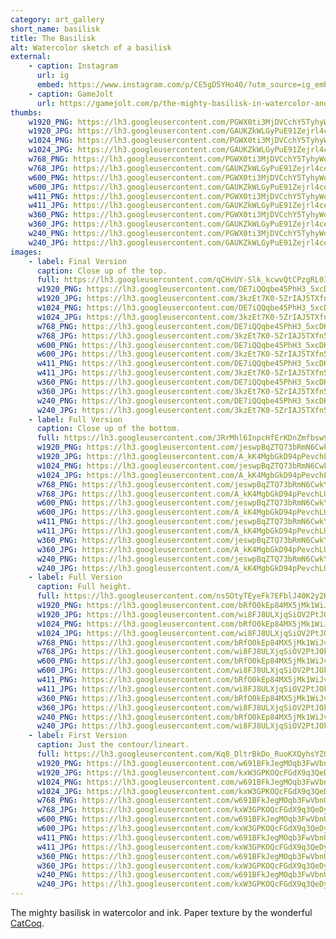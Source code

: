 ```yaml
---
category: art_gallery
short_name: basilisk
title: The Basilisk
alt: Watercolor sketch of a basilisk
external:
    - caption: Instagram
      url: ig
      embed: https://www.instagram.com/p/CE5gD5YHo40/?utm_source=ig_embed&amp;utm_campaign=loading
    - caption: GameJolt
      url: https://gamejolt.com/p/the-mighty-basilisk-in-watercolor-and-ink-paper-texture-by-the-won-ri8rta3n
thumbs:
    w1920_PNG: https://lh3.googleusercontent.com/PGWX0ti3MjDVCchY5TyhyWoalvuEgA3iq8HldGBuGUTEPknA7cUwWBgrkX3LEgatikhzZ6g1AmiI0SZqi1bKpjzSUbt6g1ncRkTmyhqxVzH47nKFNs_aVEgYSS0FoMRpkydL1XXytw=w355
    w1920_JPG: https://lh3.googleusercontent.com/GAUKZkWLGyPuE91Zejrl4ceaxNvDwIK0X-VsRpz2x2hbN2-AMSVUa3KL5ok0gmYwN9sRhtYlhUHGRWUjGXRkrlFlZA_MSiYEiEyypjfEr2CAvXnAlamJRkEawLu44ER8BK8XaIIeSw=w355
    w1024_PNG: https://lh3.googleusercontent.com/PGWX0ti3MjDVCchY5TyhyWoalvuEgA3iq8HldGBuGUTEPknA7cUwWBgrkX3LEgatikhzZ6g1AmiI0SZqi1bKpjzSUbt6g1ncRkTmyhqxVzH47nKFNs_aVEgYSS0FoMRpkydL1XXytw=w284
    w1024_JPG: https://lh3.googleusercontent.com/GAUKZkWLGyPuE91Zejrl4ceaxNvDwIK0X-VsRpz2x2hbN2-AMSVUa3KL5ok0gmYwN9sRhtYlhUHGRWUjGXRkrlFlZA_MSiYEiEyypjfEr2CAvXnAlamJRkEawLu44ER8BK8XaIIeSw=w284
    w768_PNG: https://lh3.googleusercontent.com/PGWX0ti3MjDVCchY5TyhyWoalvuEgA3iq8HldGBuGUTEPknA7cUwWBgrkX3LEgatikhzZ6g1AmiI0SZqi1bKpjzSUbt6g1ncRkTmyhqxVzH47nKFNs_aVEgYSS0FoMRpkydL1XXytw=w213
    w768_JPG: https://lh3.googleusercontent.com/GAUKZkWLGyPuE91Zejrl4ceaxNvDwIK0X-VsRpz2x2hbN2-AMSVUa3KL5ok0gmYwN9sRhtYlhUHGRWUjGXRkrlFlZA_MSiYEiEyypjfEr2CAvXnAlamJRkEawLu44ER8BK8XaIIeSw=w213
    w600_PNG: https://lh3.googleusercontent.com/PGWX0ti3MjDVCchY5TyhyWoalvuEgA3iq8HldGBuGUTEPknA7cUwWBgrkX3LEgatikhzZ6g1AmiI0SZqi1bKpjzSUbt6g1ncRkTmyhqxVzH47nKFNs_aVEgYSS0FoMRpkydL1XXytw=w166
    w600_JPG: https://lh3.googleusercontent.com/GAUKZkWLGyPuE91Zejrl4ceaxNvDwIK0X-VsRpz2x2hbN2-AMSVUa3KL5ok0gmYwN9sRhtYlhUHGRWUjGXRkrlFlZA_MSiYEiEyypjfEr2CAvXnAlamJRkEawLu44ER8BK8XaIIeSw=w166
    w411_PNG: https://lh3.googleusercontent.com/PGWX0ti3MjDVCchY5TyhyWoalvuEgA3iq8HldGBuGUTEPknA7cUwWBgrkX3LEgatikhzZ6g1AmiI0SZqi1bKpjzSUbt6g1ncRkTmyhqxVzH47nKFNs_aVEgYSS0FoMRpkydL1XXytw=w114
    w411_JPG: https://lh3.googleusercontent.com/GAUKZkWLGyPuE91Zejrl4ceaxNvDwIK0X-VsRpz2x2hbN2-AMSVUa3KL5ok0gmYwN9sRhtYlhUHGRWUjGXRkrlFlZA_MSiYEiEyypjfEr2CAvXnAlamJRkEawLu44ER8BK8XaIIeSw=w114
    w360_PNG: https://lh3.googleusercontent.com/PGWX0ti3MjDVCchY5TyhyWoalvuEgA3iq8HldGBuGUTEPknA7cUwWBgrkX3LEgatikhzZ6g1AmiI0SZqi1bKpjzSUbt6g1ncRkTmyhqxVzH47nKFNs_aVEgYSS0FoMRpkydL1XXytw=w100
    w360_JPG: https://lh3.googleusercontent.com/GAUKZkWLGyPuE91Zejrl4ceaxNvDwIK0X-VsRpz2x2hbN2-AMSVUa3KL5ok0gmYwN9sRhtYlhUHGRWUjGXRkrlFlZA_MSiYEiEyypjfEr2CAvXnAlamJRkEawLu44ER8BK8XaIIeSw=w100
    w240_PNG: https://lh3.googleusercontent.com/PGWX0ti3MjDVCchY5TyhyWoalvuEgA3iq8HldGBuGUTEPknA7cUwWBgrkX3LEgatikhzZ6g1AmiI0SZqi1bKpjzSUbt6g1ncRkTmyhqxVzH47nKFNs_aVEgYSS0FoMRpkydL1XXytw=w66
    w240_JPG: https://lh3.googleusercontent.com/GAUKZkWLGyPuE91Zejrl4ceaxNvDwIK0X-VsRpz2x2hbN2-AMSVUa3KL5ok0gmYwN9sRhtYlhUHGRWUjGXRkrlFlZA_MSiYEiEyypjfEr2CAvXnAlamJRkEawLu44ER8BK8XaIIeSw=w66
images:
    - label: Final Version
      caption: Close up of the top.
      full: https://lh3.googleusercontent.com/qCHvUY-Slk_kcwvQtCPzgRL01G55XnssR83lny1j36yQAEUBe0YwEkwaopzU-wGQ59htEbOpeVv4DTl_JIQtStdzfYQacBh79HdKVSqWu10DnqlDfEazxGiOVb-P-RXv7UbLJYPwyA=w1080-h1080
      w1920_PNG: https://lh3.googleusercontent.com/DE7iQQqbe45PhH3_5xcDKWN7NXJqHZKtswlmx4wIJLGdTDL0BEt8NKi2CXghs6QorVT49RBuq4H-_NaahExz2ob5Ij9oYVtDIZxisqCIQXaCiHjCv3U8E179p8IZhkhxlhZ8PCy1kQ=w850
      w1920_JPG: https://lh3.googleusercontent.com/3kzEt7K0-5ZrIAJ5TXfn5Ieb8dGffxxciRKp1TL6HgETbga4DY5exWxZsuzXE8FT9GWu0bPn_-kS-MnWym3Tl4ssEO5naUgvgLhkRl2KJY8dHN2czs3a5ExwHKMzxYmtak-e43BsFQ=w850
      w1024_PNG: https://lh3.googleusercontent.com/DE7iQQqbe45PhH3_5xcDKWN7NXJqHZKtswlmx4wIJLGdTDL0BEt8NKi2CXghs6QorVT49RBuq4H-_NaahExz2ob5Ij9oYVtDIZxisqCIQXaCiHjCv3U8E179p8IZhkhxlhZ8PCy1kQ=w711
      w1024_JPG: https://lh3.googleusercontent.com/3kzEt7K0-5ZrIAJ5TXfn5Ieb8dGffxxciRKp1TL6HgETbga4DY5exWxZsuzXE8FT9GWu0bPn_-kS-MnWym3Tl4ssEO5naUgvgLhkRl2KJY8dHN2czs3a5ExwHKMzxYmtak-e43BsFQ=w711
      w768_PNG: https://lh3.googleusercontent.com/DE7iQQqbe45PhH3_5xcDKWN7NXJqHZKtswlmx4wIJLGdTDL0BEt8NKi2CXghs6QorVT49RBuq4H-_NaahExz2ob5Ij9oYVtDIZxisqCIQXaCiHjCv3U8E179p8IZhkhxlhZ8PCy1kQ=w533
      w768_JPG: https://lh3.googleusercontent.com/3kzEt7K0-5ZrIAJ5TXfn5Ieb8dGffxxciRKp1TL6HgETbga4DY5exWxZsuzXE8FT9GWu0bPn_-kS-MnWym3Tl4ssEO5naUgvgLhkRl2KJY8dHN2czs3a5ExwHKMzxYmtak-e43BsFQ=w533
      w600_PNG: https://lh3.googleusercontent.com/DE7iQQqbe45PhH3_5xcDKWN7NXJqHZKtswlmx4wIJLGdTDL0BEt8NKi2CXghs6QorVT49RBuq4H-_NaahExz2ob5Ij9oYVtDIZxisqCIQXaCiHjCv3U8E179p8IZhkhxlhZ8PCy1kQ=w416
      w600_JPG: https://lh3.googleusercontent.com/3kzEt7K0-5ZrIAJ5TXfn5Ieb8dGffxxciRKp1TL6HgETbga4DY5exWxZsuzXE8FT9GWu0bPn_-kS-MnWym3Tl4ssEO5naUgvgLhkRl2KJY8dHN2czs3a5ExwHKMzxYmtak-e43BsFQ=w416
      w411_PNG: https://lh3.googleusercontent.com/DE7iQQqbe45PhH3_5xcDKWN7NXJqHZKtswlmx4wIJLGdTDL0BEt8NKi2CXghs6QorVT49RBuq4H-_NaahExz2ob5Ij9oYVtDIZxisqCIQXaCiHjCv3U8E179p8IZhkhxlhZ8PCy1kQ=w285
      w411_JPG: https://lh3.googleusercontent.com/3kzEt7K0-5ZrIAJ5TXfn5Ieb8dGffxxciRKp1TL6HgETbga4DY5exWxZsuzXE8FT9GWu0bPn_-kS-MnWym3Tl4ssEO5naUgvgLhkRl2KJY8dHN2czs3a5ExwHKMzxYmtak-e43BsFQ=w285
      w360_PNG: https://lh3.googleusercontent.com/DE7iQQqbe45PhH3_5xcDKWN7NXJqHZKtswlmx4wIJLGdTDL0BEt8NKi2CXghs6QorVT49RBuq4H-_NaahExz2ob5Ij9oYVtDIZxisqCIQXaCiHjCv3U8E179p8IZhkhxlhZ8PCy1kQ=w250
      w360_JPG: https://lh3.googleusercontent.com/3kzEt7K0-5ZrIAJ5TXfn5Ieb8dGffxxciRKp1TL6HgETbga4DY5exWxZsuzXE8FT9GWu0bPn_-kS-MnWym3Tl4ssEO5naUgvgLhkRl2KJY8dHN2czs3a5ExwHKMzxYmtak-e43BsFQ=w250
      w240_PNG: https://lh3.googleusercontent.com/DE7iQQqbe45PhH3_5xcDKWN7NXJqHZKtswlmx4wIJLGdTDL0BEt8NKi2CXghs6QorVT49RBuq4H-_NaahExz2ob5Ij9oYVtDIZxisqCIQXaCiHjCv3U8E179p8IZhkhxlhZ8PCy1kQ=w166
      w240_JPG: https://lh3.googleusercontent.com/3kzEt7K0-5ZrIAJ5TXfn5Ieb8dGffxxciRKp1TL6HgETbga4DY5exWxZsuzXE8FT9GWu0bPn_-kS-MnWym3Tl4ssEO5naUgvgLhkRl2KJY8dHN2czs3a5ExwHKMzxYmtak-e43BsFQ=w166
    - label: Full Version
      caption: Close up of the bottom.
      full: https://lh3.googleusercontent.com/JRrMhl6InpcHfErKDnZmfbsw9jNjXj1R2Q8swgyMbqJOXqYlgMhbu_mHekVQGzffU_aYdIc7EM5bmwxpXP7g3388TVh2qfRwOmyNDUrIc6VOM9LN6WHK1UGIgpZ43aUC8vbGs5-G6Q=w1080-h1080
      w1920_PNG: https://lh3.googleusercontent.com/jeswpBqZTQ73bRmN6CwkYnODokHgo2V7S8xHMXyz-9EhZSTzH4ZUaRhtXHLo3aF0bm3ffFWxruUL4_7CviNWr7Az4YmmJMZqVN1RfZAjuoOM4S41baxr21DlSjr5CQvH8N4EkJxUdA=w850
      w1920_JPG: https://lh3.googleusercontent.com/A_kK4MgbGkD94pPevchLU7hi2THw6m_SvsozSANIbmqCurbwpBwkyYd6T4RlZAHwy4Y48fYnF3SkAe9wJLB6TW-H2XRjbUS87aJxQjSJVon0hUkkMaHELasH3rsBvzrD48-bWb9Mgw=w850
      w1024_PNG: https://lh3.googleusercontent.com/jeswpBqZTQ73bRmN6CwkYnODokHgo2V7S8xHMXyz-9EhZSTzH4ZUaRhtXHLo3aF0bm3ffFWxruUL4_7CviNWr7Az4YmmJMZqVN1RfZAjuoOM4S41baxr21DlSjr5CQvH8N4EkJxUdA=w711
      w1024_JPG: https://lh3.googleusercontent.com/A_kK4MgbGkD94pPevchLU7hi2THw6m_SvsozSANIbmqCurbwpBwkyYd6T4RlZAHwy4Y48fYnF3SkAe9wJLB6TW-H2XRjbUS87aJxQjSJVon0hUkkMaHELasH3rsBvzrD48-bWb9Mgw=w711
      w768_PNG: https://lh3.googleusercontent.com/jeswpBqZTQ73bRmN6CwkYnODokHgo2V7S8xHMXyz-9EhZSTzH4ZUaRhtXHLo3aF0bm3ffFWxruUL4_7CviNWr7Az4YmmJMZqVN1RfZAjuoOM4S41baxr21DlSjr5CQvH8N4EkJxUdA=w533
      w768_JPG: https://lh3.googleusercontent.com/A_kK4MgbGkD94pPevchLU7hi2THw6m_SvsozSANIbmqCurbwpBwkyYd6T4RlZAHwy4Y48fYnF3SkAe9wJLB6TW-H2XRjbUS87aJxQjSJVon0hUkkMaHELasH3rsBvzrD48-bWb9Mgw=w533
      w600_PNG: https://lh3.googleusercontent.com/jeswpBqZTQ73bRmN6CwkYnODokHgo2V7S8xHMXyz-9EhZSTzH4ZUaRhtXHLo3aF0bm3ffFWxruUL4_7CviNWr7Az4YmmJMZqVN1RfZAjuoOM4S41baxr21DlSjr5CQvH8N4EkJxUdA=w416
      w600_JPG: https://lh3.googleusercontent.com/A_kK4MgbGkD94pPevchLU7hi2THw6m_SvsozSANIbmqCurbwpBwkyYd6T4RlZAHwy4Y48fYnF3SkAe9wJLB6TW-H2XRjbUS87aJxQjSJVon0hUkkMaHELasH3rsBvzrD48-bWb9Mgw=w416
      w411_PNG: https://lh3.googleusercontent.com/jeswpBqZTQ73bRmN6CwkYnODokHgo2V7S8xHMXyz-9EhZSTzH4ZUaRhtXHLo3aF0bm3ffFWxruUL4_7CviNWr7Az4YmmJMZqVN1RfZAjuoOM4S41baxr21DlSjr5CQvH8N4EkJxUdA=w285
      w411_JPG: https://lh3.googleusercontent.com/A_kK4MgbGkD94pPevchLU7hi2THw6m_SvsozSANIbmqCurbwpBwkyYd6T4RlZAHwy4Y48fYnF3SkAe9wJLB6TW-H2XRjbUS87aJxQjSJVon0hUkkMaHELasH3rsBvzrD48-bWb9Mgw=w285
      w360_PNG: https://lh3.googleusercontent.com/jeswpBqZTQ73bRmN6CwkYnODokHgo2V7S8xHMXyz-9EhZSTzH4ZUaRhtXHLo3aF0bm3ffFWxruUL4_7CviNWr7Az4YmmJMZqVN1RfZAjuoOM4S41baxr21DlSjr5CQvH8N4EkJxUdA=w250
      w360_JPG: https://lh3.googleusercontent.com/A_kK4MgbGkD94pPevchLU7hi2THw6m_SvsozSANIbmqCurbwpBwkyYd6T4RlZAHwy4Y48fYnF3SkAe9wJLB6TW-H2XRjbUS87aJxQjSJVon0hUkkMaHELasH3rsBvzrD48-bWb9Mgw=w250
      w240_PNG: https://lh3.googleusercontent.com/jeswpBqZTQ73bRmN6CwkYnODokHgo2V7S8xHMXyz-9EhZSTzH4ZUaRhtXHLo3aF0bm3ffFWxruUL4_7CviNWr7Az4YmmJMZqVN1RfZAjuoOM4S41baxr21DlSjr5CQvH8N4EkJxUdA=w166
      w240_JPG: https://lh3.googleusercontent.com/A_kK4MgbGkD94pPevchLU7hi2THw6m_SvsozSANIbmqCurbwpBwkyYd6T4RlZAHwy4Y48fYnF3SkAe9wJLB6TW-H2XRjbUS87aJxQjSJVon0hUkkMaHELasH3rsBvzrD48-bWb9Mgw=w166
    - label: Full Version
      caption: Full height.
      full: https://lh3.googleusercontent.com/nsSOtyTEyeFk7EFblJ40K2y2K8MiY6Pe2wTtKkd_MEm3D4HHh_SbDjQgrNFXnzJksOvfW_Hj74o84N0-_RadEpOdDExtQMNpF3OrkTo1Sf6ri5QDaPZO0Lrw4Dyxc5RoIXjuFBfP_w=w1080-h1080
      w1920_PNG: https://lh3.googleusercontent.com/bRfO0kEp84MX5jMk1WiJvkL-sBPrR9d9U2nIFspkpKUWBK82NvASp0kcDfiHA8ubjFomzb1vk9ebo9QnDe7i5NsJ1E44pP_IlbMl9jPPQfPbHeG3FvZWFCDlwNkqv-d708kOi_p42g=w850
      w1920_JPG: https://lh3.googleusercontent.com/wi8FJ8ULXjqSiOV2PtJOk_ScbqL_AeD7W7D0uy-mYcG9wC9MPQ-bNZSrJA7BFzFUqainFw7Or3dgQIvf8cuKQs0vxPUHcMBUpBubDznhvHHnc98pwsPDB56kxEw3IkCpIJ8us2vZjQ=w850
      w1024_PNG: https://lh3.googleusercontent.com/bRfO0kEp84MX5jMk1WiJvkL-sBPrR9d9U2nIFspkpKUWBK82NvASp0kcDfiHA8ubjFomzb1vk9ebo9QnDe7i5NsJ1E44pP_IlbMl9jPPQfPbHeG3FvZWFCDlwNkqv-d708kOi_p42g=w711
      w1024_JPG: https://lh3.googleusercontent.com/wi8FJ8ULXjqSiOV2PtJOk_ScbqL_AeD7W7D0uy-mYcG9wC9MPQ-bNZSrJA7BFzFUqainFw7Or3dgQIvf8cuKQs0vxPUHcMBUpBubDznhvHHnc98pwsPDB56kxEw3IkCpIJ8us2vZjQ=w711
      w768_PNG: https://lh3.googleusercontent.com/bRfO0kEp84MX5jMk1WiJvkL-sBPrR9d9U2nIFspkpKUWBK82NvASp0kcDfiHA8ubjFomzb1vk9ebo9QnDe7i5NsJ1E44pP_IlbMl9jPPQfPbHeG3FvZWFCDlwNkqv-d708kOi_p42g=w533
      w768_JPG: https://lh3.googleusercontent.com/wi8FJ8ULXjqSiOV2PtJOk_ScbqL_AeD7W7D0uy-mYcG9wC9MPQ-bNZSrJA7BFzFUqainFw7Or3dgQIvf8cuKQs0vxPUHcMBUpBubDznhvHHnc98pwsPDB56kxEw3IkCpIJ8us2vZjQ=w533
      w600_PNG: https://lh3.googleusercontent.com/bRfO0kEp84MX5jMk1WiJvkL-sBPrR9d9U2nIFspkpKUWBK82NvASp0kcDfiHA8ubjFomzb1vk9ebo9QnDe7i5NsJ1E44pP_IlbMl9jPPQfPbHeG3FvZWFCDlwNkqv-d708kOi_p42g=w416
      w600_JPG: https://lh3.googleusercontent.com/wi8FJ8ULXjqSiOV2PtJOk_ScbqL_AeD7W7D0uy-mYcG9wC9MPQ-bNZSrJA7BFzFUqainFw7Or3dgQIvf8cuKQs0vxPUHcMBUpBubDznhvHHnc98pwsPDB56kxEw3IkCpIJ8us2vZjQ=w416
      w411_PNG: https://lh3.googleusercontent.com/bRfO0kEp84MX5jMk1WiJvkL-sBPrR9d9U2nIFspkpKUWBK82NvASp0kcDfiHA8ubjFomzb1vk9ebo9QnDe7i5NsJ1E44pP_IlbMl9jPPQfPbHeG3FvZWFCDlwNkqv-d708kOi_p42g=w285
      w411_JPG: https://lh3.googleusercontent.com/wi8FJ8ULXjqSiOV2PtJOk_ScbqL_AeD7W7D0uy-mYcG9wC9MPQ-bNZSrJA7BFzFUqainFw7Or3dgQIvf8cuKQs0vxPUHcMBUpBubDznhvHHnc98pwsPDB56kxEw3IkCpIJ8us2vZjQ=w285
      w360_PNG: https://lh3.googleusercontent.com/bRfO0kEp84MX5jMk1WiJvkL-sBPrR9d9U2nIFspkpKUWBK82NvASp0kcDfiHA8ubjFomzb1vk9ebo9QnDe7i5NsJ1E44pP_IlbMl9jPPQfPbHeG3FvZWFCDlwNkqv-d708kOi_p42g=w250
      w360_JPG: https://lh3.googleusercontent.com/wi8FJ8ULXjqSiOV2PtJOk_ScbqL_AeD7W7D0uy-mYcG9wC9MPQ-bNZSrJA7BFzFUqainFw7Or3dgQIvf8cuKQs0vxPUHcMBUpBubDznhvHHnc98pwsPDB56kxEw3IkCpIJ8us2vZjQ=w250
      w240_PNG: https://lh3.googleusercontent.com/bRfO0kEp84MX5jMk1WiJvkL-sBPrR9d9U2nIFspkpKUWBK82NvASp0kcDfiHA8ubjFomzb1vk9ebo9QnDe7i5NsJ1E44pP_IlbMl9jPPQfPbHeG3FvZWFCDlwNkqv-d708kOi_p42g=w166
      w240_JPG: https://lh3.googleusercontent.com/wi8FJ8ULXjqSiOV2PtJOk_ScbqL_AeD7W7D0uy-mYcG9wC9MPQ-bNZSrJA7BFzFUqainFw7Or3dgQIvf8cuKQs0vxPUHcMBUpBubDznhvHHnc98pwsPDB56kxEw3IkCpIJ8us2vZjQ=w166
    - label: First Version
      caption: Just the contour/lineart.
      full: https://lh3.googleusercontent.com/Kq8_DltrBkDo_RuoKXQyhsYZG2_usj3zptpYEpmc325oI3GxJQwgHWGLN_Nble5fnMADnlykrlt4ukFk6o18aTBsb0fDx9nFEmL3y86jJJQfMIvI4MqsIHydk88OVKHUBy2_7SuCxg=w1080-h1080
      w1920_PNG: https://lh3.googleusercontent.com/w691BFkJegMOqb3FwVbnUZ5gsagDNbkeoO49OueAKjhr1Le1feSLXCbsCU2VGuNoW6EJptgRNS-4fZZRi9RsALb9EjLQ5ZT4zT0flUt0fsFHHNrZCb3vBMTkm5XND2QRg3PePe0wcw=w850
      w1920_JPG: https://lh3.googleusercontent.com/kxW3GPKOQcFGdX9q3QeDywah91falv36uNo2gZhATD19kDDk37LhrmDr3Mvgl3xBUsbEy9CaLbnL20jH33SgyIH3uvuvnPi5Ns_mJVcfaB3bVaVRvjy4ybIlS-Js5oBNw3joULQ6FA=w850
      w1024_PNG: https://lh3.googleusercontent.com/w691BFkJegMOqb3FwVbnUZ5gsagDNbkeoO49OueAKjhr1Le1feSLXCbsCU2VGuNoW6EJptgRNS-4fZZRi9RsALb9EjLQ5ZT4zT0flUt0fsFHHNrZCb3vBMTkm5XND2QRg3PePe0wcw=w711
      w1024_JPG: https://lh3.googleusercontent.com/kxW3GPKOQcFGdX9q3QeDywah91falv36uNo2gZhATD19kDDk37LhrmDr3Mvgl3xBUsbEy9CaLbnL20jH33SgyIH3uvuvnPi5Ns_mJVcfaB3bVaVRvjy4ybIlS-Js5oBNw3joULQ6FA=w711
      w768_PNG: https://lh3.googleusercontent.com/w691BFkJegMOqb3FwVbnUZ5gsagDNbkeoO49OueAKjhr1Le1feSLXCbsCU2VGuNoW6EJptgRNS-4fZZRi9RsALb9EjLQ5ZT4zT0flUt0fsFHHNrZCb3vBMTkm5XND2QRg3PePe0wcw=w533
      w768_JPG: https://lh3.googleusercontent.com/kxW3GPKOQcFGdX9q3QeDywah91falv36uNo2gZhATD19kDDk37LhrmDr3Mvgl3xBUsbEy9CaLbnL20jH33SgyIH3uvuvnPi5Ns_mJVcfaB3bVaVRvjy4ybIlS-Js5oBNw3joULQ6FA=w533
      w600_PNG: https://lh3.googleusercontent.com/w691BFkJegMOqb3FwVbnUZ5gsagDNbkeoO49OueAKjhr1Le1feSLXCbsCU2VGuNoW6EJptgRNS-4fZZRi9RsALb9EjLQ5ZT4zT0flUt0fsFHHNrZCb3vBMTkm5XND2QRg3PePe0wcw=w416
      w600_JPG: https://lh3.googleusercontent.com/kxW3GPKOQcFGdX9q3QeDywah91falv36uNo2gZhATD19kDDk37LhrmDr3Mvgl3xBUsbEy9CaLbnL20jH33SgyIH3uvuvnPi5Ns_mJVcfaB3bVaVRvjy4ybIlS-Js5oBNw3joULQ6FA=w416
      w411_PNG: https://lh3.googleusercontent.com/w691BFkJegMOqb3FwVbnUZ5gsagDNbkeoO49OueAKjhr1Le1feSLXCbsCU2VGuNoW6EJptgRNS-4fZZRi9RsALb9EjLQ5ZT4zT0flUt0fsFHHNrZCb3vBMTkm5XND2QRg3PePe0wcw=w285
      w411_JPG: https://lh3.googleusercontent.com/kxW3GPKOQcFGdX9q3QeDywah91falv36uNo2gZhATD19kDDk37LhrmDr3Mvgl3xBUsbEy9CaLbnL20jH33SgyIH3uvuvnPi5Ns_mJVcfaB3bVaVRvjy4ybIlS-Js5oBNw3joULQ6FA=w285
      w360_PNG: https://lh3.googleusercontent.com/w691BFkJegMOqb3FwVbnUZ5gsagDNbkeoO49OueAKjhr1Le1feSLXCbsCU2VGuNoW6EJptgRNS-4fZZRi9RsALb9EjLQ5ZT4zT0flUt0fsFHHNrZCb3vBMTkm5XND2QRg3PePe0wcw=w250
      w360_JPG: https://lh3.googleusercontent.com/kxW3GPKOQcFGdX9q3QeDywah91falv36uNo2gZhATD19kDDk37LhrmDr3Mvgl3xBUsbEy9CaLbnL20jH33SgyIH3uvuvnPi5Ns_mJVcfaB3bVaVRvjy4ybIlS-Js5oBNw3joULQ6FA=w250
      w240_PNG: https://lh3.googleusercontent.com/w691BFkJegMOqb3FwVbnUZ5gsagDNbkeoO49OueAKjhr1Le1feSLXCbsCU2VGuNoW6EJptgRNS-4fZZRi9RsALb9EjLQ5ZT4zT0flUt0fsFHHNrZCb3vBMTkm5XND2QRg3PePe0wcw=w166
      w240_JPG: https://lh3.googleusercontent.com/kxW3GPKOQcFGdX9q3QeDywah91falv36uNo2gZhATD19kDDk37LhrmDr3Mvgl3xBUsbEy9CaLbnL20jH33SgyIH3uvuvnPi5Ns_mJVcfaB3bVaVRvjy4ybIlS-Js5oBNw3joULQ6FA=w166
---
```


The mighty basilisk in watercolor and ink.
Paper texture by the wonderful [CatCoq](https://www.instagram.com/catcoq/).
